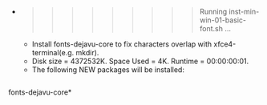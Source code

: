 * >>>>>>>>> Running inst-min-win-01-basic-font.sh ...
  * Install fonts-dejavu-core to fix characters overlap with xfce4-terminal(e.g. mkdir).
  * Disk size = 4372532K. Space Used = 4K. Runtime = 00:00:00:01.
  * The following NEW packages will be installed:
  ```bash
fonts-dejavu-core*
  ```
